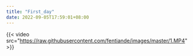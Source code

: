 ```yaml
---
title: "First_day"
date: 2022-09-05T17:59:01+08:00
---
```



{{< video  src="https://raw.githubusercontent.com/fentiande/images/master/1.MP4" >}}